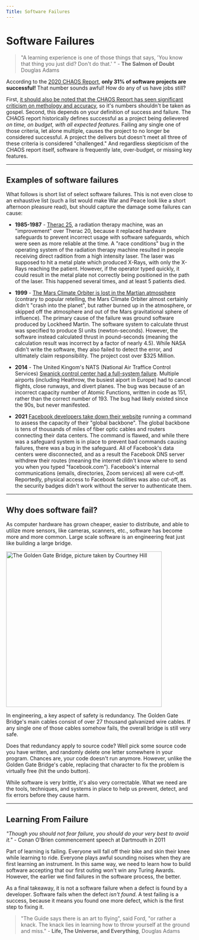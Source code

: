 ```yaml
---
Title: Software Failures
---
```


# Software Failures

> "A learning experience is one of those things that says, 'You know that thing you just did? Don't do that.' " - __The Salmon of Doubt__ Douglas Adams

According to the [2020 CHAOS Report](https://hennyportman.files.wordpress.com/2021/01/project-success-qrc-standish-group-chaos-report-2020.pdf), **only 31% of software projects are successful!** That number sounds awful! How do any of us have jobs still?

First, [it should also be noted that the CHAOS Report has seen significant criticism on methology and accuracy](https://www.cs.vu.nl/~x/the_rise_and_fall_of_the_chaos_report_figures.pdf), so it's numbers shouldn't be taken as gospel. Second, this depends on your definition of success and failure. The CHAOS report historically defines successful as a project being delievered *on time, on budget, with all expected features.* Failing any single one of those criteria, let alone multiple, causes the project to no longer be considered successful. A project the delivers but doesn't meet all three of these criteria is considered "challenged." And regardless skepticism of the CHAOS report itself, software *is* frequently late, over-budget, or missing key features.

---

## Examples of software failures

What follows is short list of select software failures. This is not even close to an exhaustive list (such a list would make War and Peace look like a short afternoon pleasure read), but should capture the damage some failures can cause:

* **1985-1987** - [Therac 25](http://sunnyday.mit.edu/papers/therac.pdf), a radiation therapy machine, was an "improvement" over Therac 20, because it replaced hardware safeguards to prevent incorrect usage with software safeguards, which were seen as more reliable at the time. A "race conditions" bug in the operating system of the radiation therapy machine resulted in people receiving direct radition from a high intensity laser. The laser was supposed to hit a metal plate which produced X-Rays, with only the X-Rays reaching the patient. However, if the operator typed quickly, it could result in the metal plate not correctly being positioned in the path of the laser. This happened several times, and at least 5 patients died.

* **1999** - [The Mars Climate Orbiter is lost in the Martian atmosphere](https://llis.nasa.gov/llis_lib/pdf/1009464main1_0641-mr.pdf) (contrary to popular retelling, the Mars Climate Orbiter almost certainly didn't "crash into the planet", but rather burned up in the atmosphere, or skipped off the atmosphere and out of the Mars gravitational sphere of influence). The primary cause of the failure was ground software produced by Lockheed Martin. The software system to calculate thrust was specified to produce SI units (newton-seconds). However, the software instead calculated thrust in pound-seconds (meaning the calculation result was incorrect by a factor of nearly 4.5). While NASA didn't write the software, they also failed to detect the error, and ultimately claim responsibility. The project cost over $325 Million.

* **2014** - The United Kingom's NATS (National Air Traffice Control Services) [Swanick control center had a full-system failure](https://www.nats.aero/wp-content/uploads/2015/02/v3%200%20Interim%20Report%20-%20NATS%20System%20Failure%2012%20December%202014.pdf). Multiple airports (including Heathrow, the busiest aiport in Europe) had to cancel flights, close runways, and divert planes. The bug was because of an incorrect capacity number of Atomic Functions, written in code as 151, rather than the correct number of 193. The bug had likely existed since the 90s, but never manifested.

* **2021** [Facebook developers take down their website](https://engineering.fb.com/2021/10/04/networking-traffic/outage/) running a command to assess the capacity of their "global backbone". The global backbone is tens of thousands of miles of fiber optic cables and routers connecting their data centers. The command is flawed, and while there was a safeguard system is in place to prevent bad commands causing failures, there was a bug in the safeguard. All of Facebook's data centers were disconnected, and as a result the Facebook DNS server withdrew their routes (meaning the internet didn't know where to send you when you typed "facebook.com"). Facebook's internal communications (emails, directories, Zoom services) all were cut-off. Reportedly, physical access to Facebook facilities was also cut-off, as the security badges didn't work without the server to authenticate them.

---

## Why does software fail?

As computer hardware has grown cheaper, easier to distribute, and able to utilize more sensors, like cameras, scanners, etc., software has become more and more common. Large scale software is an engineering feat just like building a large bridge.  

<img src="https://images.unsplash.com/photo-1610476905149-ac7d552b46be?ixlib=rb-1.2.1&ixid=MnwxMjA3fDB8MHxwaG90by1wYWdlfHx8fGVufDB8fHx8&auto=format&fit=crop&w=687&q=80" width="420" alt="The Golden Gate Bridge, picture taken by Courtney Hill">

In engineering, a key aspect of safety is redundancy. The Golden Gate Bridge's main cables consist of over 27 thousand galvanized wire cables. If any single one of those cables somehow fails, the overall bridge is still very safe. 

Does that redundancy apply to source code? Well pick some source code you have written, and randomly delete one letter somewhere in your program. Chances are, your code doesn't run anymore. However, unlike the Golden Gate Bridge's cable, replacing that character to fix the problem is virtually free (hit the undo button). 

While software is very brittle, it's also very correctable. What we need are the tools, techniques, and systems in place to help us prevent, detect, and fix errors before they cause harm.

---

## Learning From Failure 

*"Though you should not fear failure, you should do your very best to avoid it."* - Conan O'Brien commencement speech at Dartmouth in 2011

Part of learning is failing. Everyone will fall off their bike and skin their knee while learning to ride. Everyone plays awful sounding noises when they are first learning an instrument. In this same way, we need to learn how to build software accepting that our first outing won't win any Turing Awards. However, the earlier we find failures in the software process, the better.

As a final takeaway, it is not a software failure when a defect is found by a developer. Software fails when the defect *isn't found*. A test failing is a success, because it means you found one more defect, which is the first step to fixing it.

> "The Guide says there is an art to flying", said Ford, "or rather a knack. The knack lies in learning how to throw yourself at the ground and miss." - __Life, The Universe, and Everything__, Douglas Adams